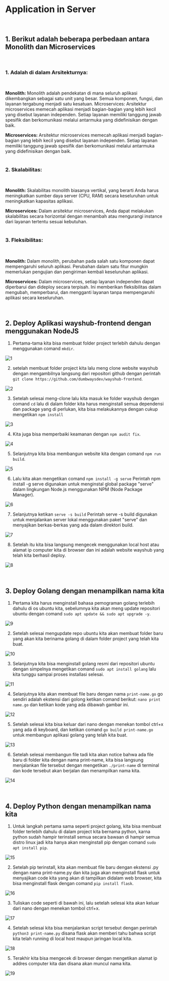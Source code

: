 # Application in Server
<br/>

## 1. Berikut adalah beberapa perbedaan antara Monolith dan Microservices
<br/>

### 1. Adalah di dalam Arsitekturnya:
<br/>

**Monolith:** Monolith adalah pendekatan di mana seluruh aplikasi dikembangkan sebagai satu unit yang besar. Semua komponen, fungsi, dan layanan tergabung menjadi satu kesatuan.
Microservices: Arsitektur microservices memecah aplikasi menjadi bagian-bagian yang lebih kecil yang disebut layanan independen. Setiap layanan memiliki tanggung jawab spesifik dan berkomunikasi melalui antarmuka yang didefinisikan dengan baik.
<br/>

**Microservices:** Arsitektur microservices memecah aplikasi menjadi bagian-bagian yang lebih kecil yang disebut layanan independen. Setiap layanan memiliki tanggung jawab spesifik dan berkomunikasi melalui antarmuka yang didefinisikan dengan baik.
<br/>
<br/>

### 2. Skalabilitas:
<br/>

**Monolith:** Skalabilitas monolith biasanya vertikal, yang berarti Anda harus meningkatkan sumber daya server (CPU, RAM) secara keseluruhan untuk meningkatkan kapasitas aplikasi.
<br/>

**Microservices:** Dalam arsitektur microservices, Anda dapat melakukan skalabilitas secara horizontal dengan menambah atau mengurangi instance dari layanan tertentu sesuai kebutuhan.
<br/>
<br/>

### 3. Fleksibilitas:
<br/>

**Monolith:** Dalam monolith, perubahan pada salah satu komponen dapat mempengaruhi seluruh aplikasi. Perubahan dalam satu fitur mungkin memerlukan pengujian dan pengiriman kembali keseluruhan aplikasi.
<br/>

**Microservices:** Dalam microservices, setiap layanan independen dapat diperbarui dan dideploy secara terpisah. Ini memberikan fleksibilitas dalam mengubah, memperbarui, dan mengganti layanan tanpa mempengaruhi aplikasi secara keseluruhan.
<br/>

<br/>

## 2. Deploy Aplikasi wayshub-frontend dengan menggunakan NodeJS

1. Pertama-tama kita bisa membuat folder project terlebih dahulu dengan menggunakan comand `mkdir`.

![1](/week-1/Application-in-Server/img/1.png)

2. setelah membuat folder project kita lalu meng clone website wayshub dengan mengambilnya langsung dari repositori github dengan perintah `git clone https://github.com/dumbwaysdev/wayshub-frontend`.

![2](/week-1/Application-in-Server/img/2.png)

3. Setelah selesai meng-clone lalu kita masuk ke folder wayshub dengan comand `cd` lalu di dalam folder kita harus menginstall semua dependensi dan package yang di perlukan, kita bisa melakukannya dengan cukup mengetikan `npm install`

![3](/week-1/Application-in-Server/img/3.png)

4. Kita juga bisa memperbaiki keamanan dengan `npm audit fix`.

![4](/week-1/Application-in-Server/img/4.png)

5. Selanjutnya kita bisa membangun website kita dengan comand `npm run build`.

![5](/week-1/Application-in-Server/img/5.png)

6. Lalu kita akan mengetikan comand `npm install -g serve` Perintah npm install -g serve digunakan untuk menginstal global package "serve" dalam lingkungan Node.js menggunakan NPM (Node Package Manager).

![6](/week-1/Application-in-Server/img/6.png)

7. Selanjutnya ketikan `serve -s build` Perintah serve -s build digunakan untuk menjalankan server lokal menggunakan paket "serve" dan menyajikan berkas-berkas yang ada dalam direktori build.

![7](/week-1/Application-in-Server/img/7.png)

8. Setelah itu kita bisa langsung mengecek menggunakan local host atau alamat ip computer kita di browser dan ini adalah website wayshub yang telah kita berhasil deploy.

![8](/week-1/Application-in-Server/img/8.png)
<br/>

<br/>

## 3. Deploy Golang dengan menampilkan nama kita

1. Pertama kita harus menginstall bahasa pemograman golang terlebih dahulu di os ubuntu kita, sebelumnya kita akan meng update repositori ubuntu dengan comand `sudo apt update && sudo apt upgrade -y`.

![9](/week-1/Application-in-Server/img/9.png)

2. Setelah selesai mengupdate repo ubuntu kita akan membuat folder baru yang akan kita berinama golang di dalam folder project yang telah kita buat.

![10](/week-1/Application-in-Server/img/10.png)

3. Selanjutnya kita bisa menginstall golang resmi dari repositori ubuntu dengan simpelnya mengetikan comand `sudo apt install golang` lalu kita tunggu sampai proses installasi selesai.

![11](/week-1/Application-in-Server/img/11.png)

4. Selanjutnya kita akan membuat file baru dengan nama `print-name.go` go sendiri adalah ekstensi dari golong ketikan comand berikut: `nano print name.go`
dan ketikan kode yang ada dibawah gambar ini.

![12](/week-1/Application-in-Server/img/12.png)

5. Setelah selesai kita bisa keluar dari nano dengan menekan tombol ctrl+x yang ada di keyboard, dan ketikan comand `go build print-name.go` untuk membangun aplikasi golang yang telah kita buat.

![13](/week-1/Application-in-Server/img/13.png)

6. Setelah selesai membangun file tadi kita akan notice bahwa ada file baru di folder kita dengan nama print-name, kita bisa langsung menjalankan file tersebut dengan mengetikan `./print-name` di terminal dan kode tersebut akan berjalan dan menampilkan nama kita.

![14](/week-1/Application-in-Server/img/14.png)
<br/>

<br/>

## 4. Deploy Python dengan menampilkan nama kita

1. Untuk langkah pertama sama seperti project golang, kita bisa membuat folder terlebih dahulu di dalam project kita bernama python, karna python sudah hampir terinstall semua secara bawaan di hampir semua distro linux jadi kita hanya akan menginstall pip dengan comand `sudo apt install pip`.

![15](/week-1/Application-in-Server/img/15.png)

2. Setelah pip terinstall, kita akan membuat file baru dengan ekstensi .py dengan nama print-name.py dan kita juga akan menginstall flask untuk menyajikan code kita yang akan di tampilkan didalam web browser, kita bisa menginstall flask dengan comand `pip install flask`.

![16](/week-1/Application-in-Server/img/16.png)

3.  Tuliskan code seperti di bawah ini, lalu setelah selesai kita akan keluar dari nano dengan menekan tombol ctrl+x.

![17](/week-1/Application-in-Server/img/17.png)

4. Setelah selesai kita bisa menjalankan script tersebut dengan perintah `python3 print-name.py` disana flask akan memberi tahu bahwa script kita telah running di local host maupun jaringan local kita.

![18](/week-1/Application-in-Server/img/18.png)

5. Terakhir kita bisa mengecek di browser dengan mengetikan alamat ip addres computer kita dan disana akan muncul nama kita.

![19](/week-1/Application-in-Server/img/19.png)
